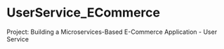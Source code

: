 # UserService_ECommerce
Project: Building a Microservices-Based E-Commerce Application - User Service
